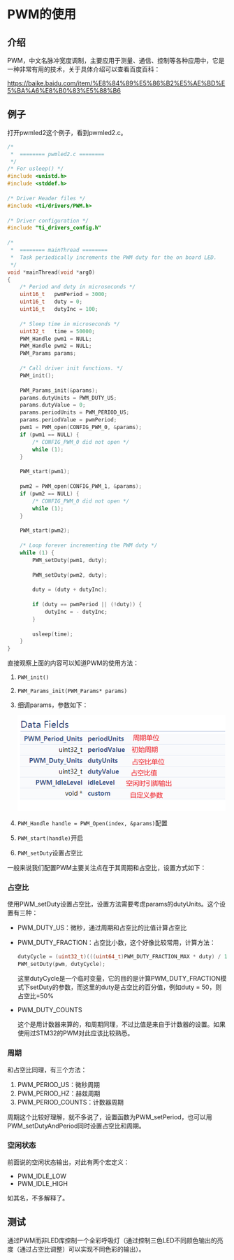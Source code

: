 # PWM的使用

## 介绍

PWM，中文名脉冲宽度调制，主要应用于测量、通信、控制等各种应用中，它是一种非常有用的技术，关于具体介绍可以查看百度百科：

https://baike.baidu.com/item/%E8%84%89%E5%86%B2%E5%AE%BD%E5%BA%A6%E8%B0%83%E5%88%B6

## 例子

打开pwmled2这个例子，看到pwmled2.c。

```c
/*
 *  ======== pwmled2.c ========
 */
/* For usleep() */
#include <unistd.h>
#include <stddef.h>

/* Driver Header files */
#include <ti/drivers/PWM.h>

/* Driver configuration */
#include "ti_drivers_config.h"

/*
 *  ======== mainThread ========
 *  Task periodically increments the PWM duty for the on board LED.
 */
void *mainThread(void *arg0)
{
    /* Period and duty in microseconds */
    uint16_t   pwmPeriod = 3000;
    uint16_t   duty = 0;
    uint16_t   dutyInc = 100;

    /* Sleep time in microseconds */
    uint32_t   time = 50000;
    PWM_Handle pwm1 = NULL;
    PWM_Handle pwm2 = NULL;
    PWM_Params params;

    /* Call driver init functions. */
    PWM_init();

    PWM_Params_init(&params);
    params.dutyUnits = PWM_DUTY_US;
    params.dutyValue = 0;
    params.periodUnits = PWM_PERIOD_US;
    params.periodValue = pwmPeriod;
    pwm1 = PWM_open(CONFIG_PWM_0, &params);
    if (pwm1 == NULL) {
        /* CONFIG_PWM_0 did not open */
        while (1);
    }

    PWM_start(pwm1);

    pwm2 = PWM_open(CONFIG_PWM_1, &params);
    if (pwm2 == NULL) {
        /* CONFIG_PWM_0 did not open */
        while (1);
    }

    PWM_start(pwm2);

    /* Loop forever incrementing the PWM duty */
    while (1) {
        PWM_setDuty(pwm1, duty);

        PWM_setDuty(pwm2, duty);

        duty = (duty + dutyInc);

        if (duty == pwmPeriod || (!duty)) {
            dutyInc = - dutyInc;
        }

        usleep(time);
    }
}
```

直接观察上面的内容可以知道PWM的使用方法：

1.  `PWM_init()`

2.  `PWM_Params_init(PWM_Params* params)`

3.  细调params，参数如下：

    ![image-20210713120019315](../pic/PWM/image-20210713120019315.png)

4.  `PWM_Handle handle = PWM_Open(index, &params)`配置

5.  `PWM_start(handle)`开启

6.  `PWM_setDuty`设置占空比

一般来说我们配置PWM主要关注点在于其周期和占空比，设置方式如下：

### 占空比

使用PWM_setDuty设置占空比，设置方法需要考虑params的dutyUnits。这个设置有三种：

-   PWM_DUTY_US：微秒，通过周期和占空比的比值计算占空比

-   PWM_DUTY_FRACTION：占空比小数，这个好像比较常用，计算方法：

    ```c
    dutyCycle = (uint32_t)(((uint64_t)PWM_DUTY_FRACTION_MAX * duty) / 100);
    PWM_setDuty(pwm, dutyCycle);
    ```

    这里dutyCycle是一个临时变量，它的目的是计算PWM_DUTY_FRACTION模式下setDuty的参数，而这里的duty是占空比的百分值，例如duty = 50，则占空比=50%

-   PWM_DUTY_COUNTS

    这个是用计数器来算的，和周期同理，不过比值是来自于计数器的设置。如果使用过STM32的PWM对此应该比较熟悉。

### 周期

和占空比同理，有三个方法：

1.  PWM_PERIOD_US：微秒周期
2.  PWM_PERIOD_HZ：赫兹周期
3.  PWM_PERIOD_COUNTS：计数器周期

周期这个比较好理解，就不多说了，设置函数为PWM_setPeriod，也可以用PWM_setDutyAndPeriod同时设置占空比和周期。

### 空闲状态

前面说的空闲状态输出，对此有两个宏定义：

-   PWM_IDLE_LOW
-   PWM_IDLE_HIGH

如其名，不多解释了。

## 测试

通过PWM而非LED库控制一个全彩呼吸灯（通过控制三色LED不同颜色输出的亮度（通过占空比调整）可以实现不同色彩的输出）。
